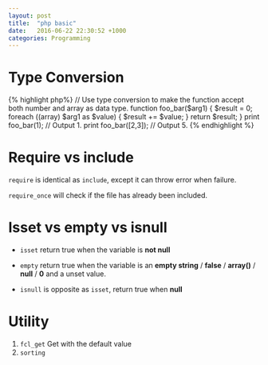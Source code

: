 ```yaml
---
layout: post
title:  "php basic"
date:   2016-06-22 22:30:52 +1000
categories: Programming
---
```

Type Conversion
===============
{% highlight php%}
// Use type conversion to make the function accept both number and array as data type.
function foo_bar($arg1) {
  $result = 0;
  foreach ((array) $arg1 as $value) {
      $result += $value;
  }
  return $result;
}
print foo_bar(1);     // Output 1.
print foo_bar([2,3]); // Output 5.
{% endhighlight %}

Require vs include
==================
`require` is identical as `include`, except it can throw error when failure.

`require_once` will check if the file has already been included.

Isset vs empty vs isnull
========================

- `isset` return true when the variable is **not null**

- `empty` return true when the variable is an **empty string** / **false** / **array()** / **null** / **0** and a unset value.

- `isnull` is opposite as `isset`, return true when **null**

Utility
=======
1. `fcl_get` Get with the default value
2. `sorting`